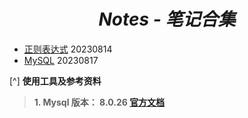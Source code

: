 # <center>***Notes - 笔记合集***</center>
 
- [正则表达式](正则表达式.md) 20230814  
- [MySQL](MySQL.md) 20230817 

[^] **使用工具及参考资料**
> **1. Mysql 版本： 8.0.26 [官方文档](https://dev.mysql.com/doc/refman/8.0/en/)**
